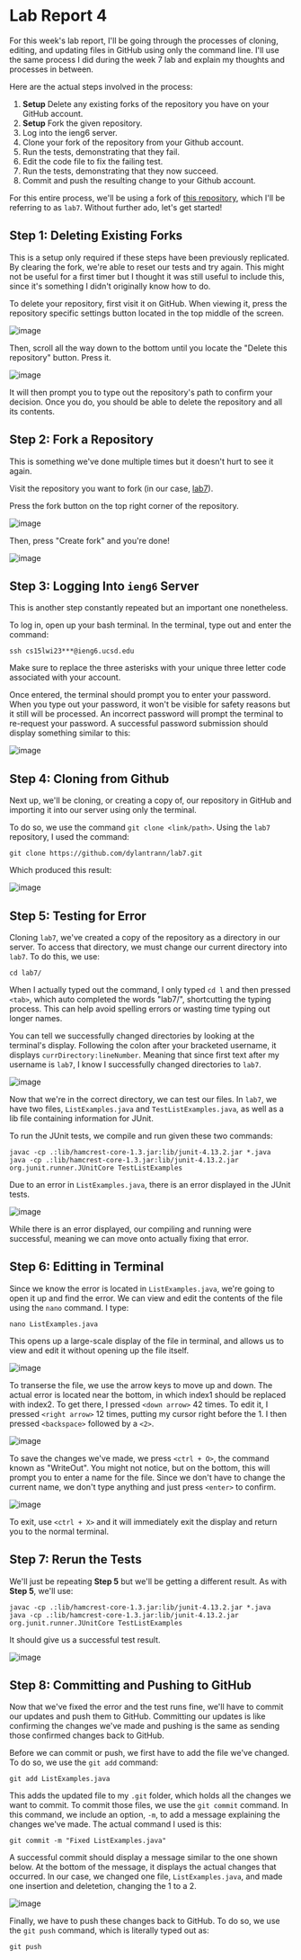 # Lab Report 4
For this week's lab report, I'll be going through the processes of cloning, editing, and updating files in GitHub using only the command line.
I'll use the same process I did during the week 7 lab and explain my thoughts and processes in between.

Here are the actual steps involved in the process:
1. **Setup** Delete any existing forks of the repository you have on your GitHub account.
2. **Setup** Fork the given repository.
3. Log into the ieng6 server.
4. Clone your fork of the repository from your Github account.
5. Run the tests, demonstrating that they fail.
6. Edit the code file to fix the failing test.
7. Run the tests, demonstrating that they now succeed.
8. Commit and push the resulting change to your Github account.

For this entire process, we'll be using a fork of [this repository](https://github.com/ucsd-cse15l-w23/lab7), which I'll be referring to as `lab7`. 
Without further ado, let's get started!

## Step 1: Deleting Existing Forks
This is a setup only required if these steps have been previously replicated. By clearing the fork, we're able to reset our tests and try again. This might not be
useful for a first timer but I thought it was still useful to include this, since it's something I didn't originally know how to do. 

To delete your repository, first visit it on GitHub. When viewing it, press the repository specific settings button located in the top middle of the screen.

![image](https://user-images.githubusercontent.com/122491673/220776075-c016271f-eaa9-4ff8-be4c-9b99aaabc351.png)


Then, scroll all the way down to the bottom until you locate the "Delete this repository" button. Press it.

![image](https://user-images.githubusercontent.com/122491673/220776506-7e336701-e8cd-48b4-a1cc-b2c21474c045.png)

It will then prompt you to type out the repository's path to confirm your decision. Once you do, you should be able to delete the repository and all its contents.

## Step 2: Fork a Repository
This is something we've done multiple times but it doesn't hurt to see it again. 

Visit the repository you want to fork (in our case, [lab7](https://github.com/ucsd-cse15l-w23/lab7)).

Press the fork button on the top right corner of the repository. 

![image](https://user-images.githubusercontent.com/122491673/220777215-14134e55-2a79-4aca-bfee-5edc3fae5727.png)

Then, press "Create fork" and you're done!

![image](https://user-images.githubusercontent.com/122491673/220777312-08c6d554-6d41-43d8-8a7b-f93f2758b9bb.png)

## Step 3: Logging Into `ieng6` Server
This is another step constantly repeated but an important one nonetheless. 

To log in, open up your bash terminal. In the terminal, type out and enter the command:

`ssh cs15lwi23***@ieng6.ucsd.edu`

Make sure to replace the three asterisks with your unique three letter code associated with your account.

Once entered, the terminal should prompt you to enter your password. When you type out your password, it won't be visible for safety reasons but it still will be processed. An incorrect password will prompt the terminal to re-request your password. A successful password submission should display something similar to this: 

![image](https://user-images.githubusercontent.com/122491673/220799303-0172898b-7079-4954-942f-b13ed1a2181b.png)

## Step 4: Cloning from Github
Next up, we'll be cloning, or creating a copy of, our repository in GitHub and importing it into our server using only the terminal. 

To do so, we use the command `git clone <link/path>`. Using the `lab7` repository, I used the command:

`git clone https://github.com/dylantrann/lab7.git`

Which produced this result:

![image](https://user-images.githubusercontent.com/122491673/220800392-d176d5b8-85ba-4857-a3fb-3cf5c28d767d.png)

## Step 5: Testing for Error
Cloning `lab7`, we've created a copy of the repository as a directory in our server. To access that directory, we must change our current directory into `lab7`. To do this, we use: 

`cd lab7/`

When I actually typed out the command, I only typed `cd l` and then pressed `<tab>`, which auto completed the words "lab7/", shortcutting the typing process. This can help avoid spelling errors or wasting time typing out longer names.

You can tell we successfully changed directories by looking at the terminal's display. Following the colon after your bracketed username, it displays `currDirectory:lineNumber`. Meaning that since first text after my username is `lab7`, I know I successfully changed directories to `lab7`. 
  
  ![image](https://user-images.githubusercontent.com/122491673/220801441-de658f48-0926-4727-af20-05c325b1a36d.png)

  Now that we're in the correct directory, we can test our files. In `lab7`, we have two files, `ListExamples.java` and `TestListExamples.java`, as well as a lib file containing information for JUnit. 
  
  To run the JUnit tests, we compile and run given these two commands:
  
  ```
javac -cp .:lib/hamcrest-core-1.3.jar:lib/junit-4.13.2.jar *.java
java -cp .:lib/hamcrest-core-1.3.jar:lib/junit-4.13.2.jar org.junit.runner.JUnitCore TestListExamples
  ```
  
  Due to an error in `ListExamples.java`, there is an error displayed in the JUnit tests. 
  
  ![image](https://user-images.githubusercontent.com/122491673/220802083-5cdb8438-4ceb-43e7-bb2b-c7317d01e002.png)

  While there is an error displayed, our compiling and running were successful, meaning we can move onto actually fixing that error. 
  
  ## Step 6: Editting in Terminal
  Since we know the error is located in `ListExamples.java`, we're going to open it up and find the error. We can view and edit the contents of the file using the `nano` command. I type: 
  
  `nano ListExamples.java`
  
  This opens up a large-scale display of the file in terminal, and allows us to view and edit it without opening up the file itself. 
  
  ![image](https://user-images.githubusercontent.com/122491673/220802931-d04bc2cb-6942-4168-a411-7517761670b9.png)

  To transerse the file, we use the arrow keys to move up and down. The actual error is located near the bottom, in which index1 should be replaced with index2. To get there, I pressed `<down arrow>` 42 times. To edit it, I pressed `<right arrow>` 12 times, putting my cursor right before the 1. I then pressed `<backspace>` followed by a `<2>`. 
  
  ![image](https://user-images.githubusercontent.com/122491673/220803397-307e8a72-28db-4750-ae3a-e0024c8d526b.png)
  
  To save the changes we've made, we press `<ctrl + O>`, the command known as "WriteOut". You might not notice, but on the bottom, this will prompt you to enter a name for the file. Since we don't have to change the current name, we don't type anything and just press `<enter>` to confirm.
  
  ![image](https://user-images.githubusercontent.com/122491673/220804359-b64607f0-a983-4ba1-a423-fd90b769b17c.png)

  To exit, use `<ctrl + X>` and it will immediately exit the display and return you to the normal terminal.
  
  ## Step 7: Rerun the Tests
  We'll just be repeating **Step 5** but we'll be getting a different result. As with **Step 5**, we'll use:
  
  ```
javac -cp .:lib/hamcrest-core-1.3.jar:lib/junit-4.13.2.jar *.java
java -cp .:lib/hamcrest-core-1.3.jar:lib/junit-4.13.2.jar org.junit.runner.JUnitCore TestListExamples
  ```
  
  It should give us a successful test result.
  
  ![image](https://user-images.githubusercontent.com/122491673/220818423-2462ce61-3614-4114-92f7-402692e8059c.png)

  ## Step 8: Committing and Pushing to GitHub
  Now that we've fixed the error and the test runs fine, we'll have to commit our updates and push them to GitHub. Committing our updates is like confirming the changes we've made and pushing is the same as sending those confirmed changes back to GitHub. 
  
  Before we can commit or push, we first have to add the file we've changed. To do so, we use the `git add` command:
  
  `git add ListExamples.java`
  
  This adds the updated file to my `.git` folder, which holds all the changes we want to commit. To commit those files, we use the `git commit` command. In this command, we include an option, `-m`, to add a message explaining the changes we've made. The actual command I used is this:
  
  `git commit -m "Fixed ListExamples.java"`
  
  A successful commit should display a message similar to the one shown below. At the bottom of the message, it displays the actual changes that occurred. In our case, we changed one file, `ListExamples.java`, and made one insertion and deletetion, changing the 1 to a 2. 
  
  ![image](https://user-images.githubusercontent.com/122491673/220819452-b35e31a9-b661-4a00-9550-263d56fa0c90.png)

  Finally, we have to push these changes back to GitHub. To do so, we use the `git push` command, which is literally typed out as:
  
  `git push`
  
  
